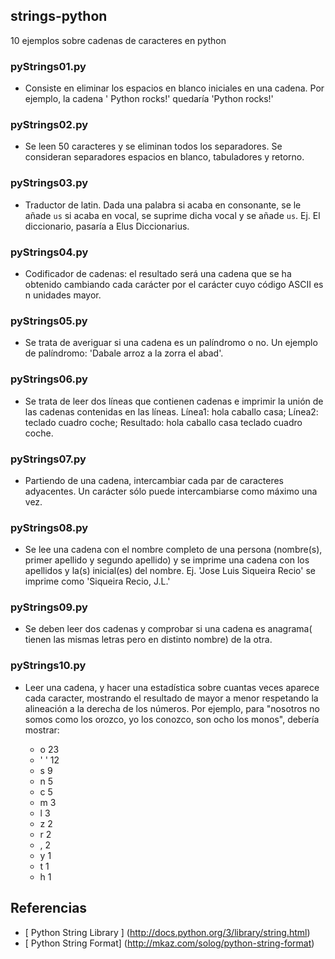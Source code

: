 strings-python
--------------

10 ejemplos sobre cadenas de caracteres en python


### pyStrings01.py

* Consiste en eliminar los espacios en blanco iniciales en una cadena. Por ejemplo, la cadena '   Python rocks!' quedaría 'Python rocks!'

### pyStrings02.py

* Se leen 50 caracteres y se eliminan todos los separadores. Se consideran separadores espacios en blanco, tabuladores y retorno.

### pyStrings03.py
* Traductor de latin. Dada una palabra si acaba en consonante, se le añade `us` si acaba en vocal, se suprime dicha vocal y se añade `us`.
  Ej. El diccionario, pasaría a Elus Diccionarius.

### pyStrings04.py
* Codificador de cadenas: el resultado será una cadena que se ha obtenido cambiando cada carácter por el carácter cuyo código ASCII es n unidades mayor.

### pyStrings05.py
* Se trata de averiguar si una cadena es un palíndromo o no. Un ejemplo de palíndromo: 'Dabale arroz a la zorra el abad'.

### pyStrings06.py
* Se trata de leer dos líneas que contienen cadenas e imprimir la unión de las cadenas contenidas en las líneas. Línea1: hola caballo casa; Línea2: teclado cuadro coche; Resultado: hola caballo casa teclado cuadro coche.

### pyStrings07.py
* Partiendo de una cadena, intercambiar cada par de caracteres adyacentes. Un carácter sólo puede intercambiarse como máximo una vez.

### pyStrings08.py
* Se lee una cadena con el nombre completo de una persona (nombre(s), primer apellido y segundo apellido)  y se imprime una cadena con los apellidos y la(s) inicial(es) del nombre. Ej. 'Jose Luis Siqueira Recio' se imprime como 'Siqueira Recio, J.L.'

### pyStrings09.py
* Se deben leer dos cadenas y comprobar si una cadena es anagrama( tienen las mismas letras pero en distinto nombre) de la otra.

### pyStrings10.py
* Leer una cadena, y hacer una estadística sobre cuantas veces aparece cada caracter, mostrando el resultado de mayor a menor respetando la alineación a la derecha de los números. Por ejemplo, para "nosotros no somos como los orozco, yo los conozco, son ocho los monos", debería mostrar:

	* o     23
	* ' '   12
	* s      9
	* n      5
	* c      5
	* m      3
	* l      3
	* z      2
	* r      2
	* ,      2
	* y      1
	* t      1
	* h      1

Referencias
-----------
* [ Python String Library ] (http://docs.python.org/3/library/string.html)
* [ Python String Format] (http://mkaz.com/solog/python-string-format)
